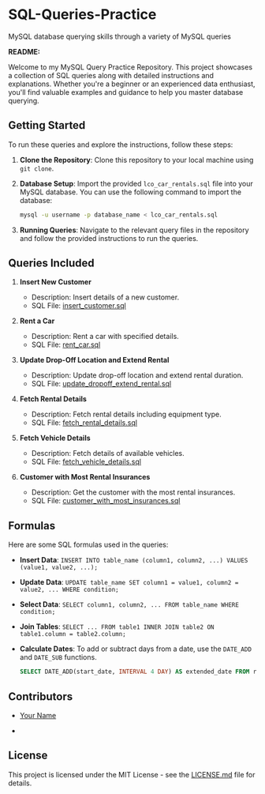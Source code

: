 # SQL-Queries-Practice
MySQL database querying skills through a variety of MySQL queries

**README:**

Welcome to my MySQL Query Practice Repository. This project showcases a collection of SQL queries along with detailed instructions and explanations. Whether you're a beginner or an experienced data enthusiast, you'll find valuable examples and guidance to help you master database querying.

##  Getting Started

To run these queries and explore the instructions, follow these steps:

1. **Clone the Repository**: Clone this repository to your local machine using `git clone`.

2. **Database Setup**: Import the provided `lco_car_rentals.sql` file into your MySQL database. You can use the following command to import the database:

   ```bash
   mysql -u username -p database_name < lco_car_rentals.sql
   ```


3. **Running Queries**: Navigate to the relevant query files in the repository and follow the provided instructions to run the queries.

## Queries Included

1. **Insert New Customer**
   - Description: Insert details of a new customer.
   - SQL File: [insert_customer.sql](/queries/insert_customer.sql)

2. **Rent a Car**
   - Description: Rent a car with specified details.
   - SQL File: [rent_car.sql](/queries/rent_car.sql)

3. **Update Drop-Off Location and Extend Rental**
   - Description: Update drop-off location and extend rental duration.
   - SQL File: [update_dropoff_extend_rental.sql](/queries/update_dropoff_extend_rental.sql)

4. **Fetch Rental Details**
   - Description: Fetch rental details including equipment type.
   - SQL File: [fetch_rental_details.sql](/queries/fetch_rental_details.sql)

5. **Fetch Vehicle Details**
   - Description: Fetch details of available vehicles.
   - SQL File: [fetch_vehicle_details.sql](/queries/fetch_vehicle_details.sql)

6. **Customer with Most Rental Insurances**
   - Description: Get the customer with the most rental insurances.
   - SQL File: [customer_with_most_insurances.sql](/queries/customer_with_most_insurances.sql)

## Formulas

Here are some SQL formulas used in the queries:

- **Insert Data**: `INSERT INTO table_name (column1, column2, ...) VALUES (value1, value2, ...);`

- **Update Data**: `UPDATE table_name SET column1 = value1, column2 = value2, ... WHERE condition;`

- **Select Data**: `SELECT column1, column2, ... FROM table_name WHERE condition;`

- **Join Tables**: `SELECT ... FROM table1 INNER JOIN table2 ON table1.column = table2.column;`

- **Calculate Dates**: To add or subtract days from a date, use the `DATE_ADD` and `DATE_SUB` functions.

  ```sql
  SELECT DATE_ADD(start_date, INTERVAL 4 DAY) AS extended_date FROM rental;
  ```

## Contributors

- [Your Name](https://github.com/Piyush5ingh) 

- 
## License

This project is licensed under the MIT License - see the [LICENSE.md](LICENSE.md) file for details.
```

